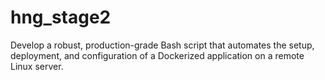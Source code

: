 # hng_stage2
Develop a robust, production-grade Bash script that automates the setup, deployment, and configuration of a Dockerized application on a remote Linux server.
